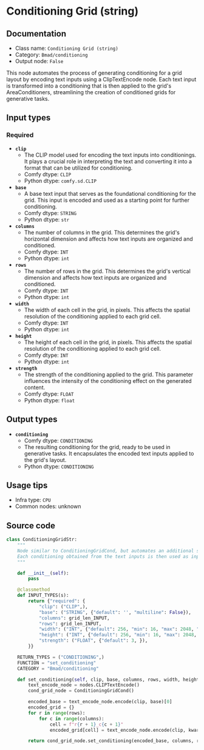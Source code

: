 # Conditioning Grid (string)
## Documentation
- Class name: `Conditioning Grid (string)`
- Category: `Bmad/conditioning`
- Output node: `False`

This node automates the process of generating conditioning for a grid layout by encoding text inputs using a ClipTextEncode node. Each text input is transformed into a conditioning that is then applied to the grid's AreaConditioners, streamlining the creation of conditioned grids for generative tasks.
## Input types
### Required
- **`clip`**
    - The CLIP model used for encoding the text inputs into conditionings. It plays a crucial role in interpreting the text and converting it into a format that can be utilized for conditioning.
    - Comfy dtype: `CLIP`
    - Python dtype: `comfy.sd.CLIP`
- **`base`**
    - A base text input that serves as the foundational conditioning for the grid. This input is encoded and used as a starting point for further conditioning.
    - Comfy dtype: `STRING`
    - Python dtype: `str`
- **`columns`**
    - The number of columns in the grid. This determines the grid's horizontal dimension and affects how text inputs are organized and conditioned.
    - Comfy dtype: `INT`
    - Python dtype: `int`
- **`rows`**
    - The number of rows in the grid. This determines the grid's vertical dimension and affects how text inputs are organized and conditioned.
    - Comfy dtype: `INT`
    - Python dtype: `int`
- **`width`**
    - The width of each cell in the grid, in pixels. This affects the spatial resolution of the conditioning applied to each grid cell.
    - Comfy dtype: `INT`
    - Python dtype: `int`
- **`height`**
    - The height of each cell in the grid, in pixels. This affects the spatial resolution of the conditioning applied to each grid cell.
    - Comfy dtype: `INT`
    - Python dtype: `int`
- **`strength`**
    - The strength of the conditioning applied to the grid. This parameter influences the intensity of the conditioning effect on the generated content.
    - Comfy dtype: `FLOAT`
    - Python dtype: `float`
## Output types
- **`conditioning`**
    - Comfy dtype: `CONDITIONING`
    - The resulting conditioning for the grid, ready to be used in generative tasks. It encapsulates the encoded text inputs applied to the grid's layout.
    - Python dtype: `CONDITIONING`
## Usage tips
- Infra type: `CPU`
- Common nodes: unknown


## Source code
```python
class ConditioningGridStr:
    """
    Node similar to ConditioningGridCond, but automates an additional step, using a ClipTextEncode per text input.
    Each conditioning obtained from the text inputs is then used as input for the Grid's AreaConditioners.
    """

    def __init__(self):
        pass

    @classmethod
    def INPUT_TYPES(s):
        return {"required": {
            "clip": ("CLIP",),
            "base": ("STRING", {"default": '', "multiline": False}),
            "columns": grid_len_INPUT,
            "rows": grid_len_INPUT,
            "width": ("INT", {"default": 256, "min": 16, "max": 2048, "step": 1}),
            "height": ("INT", {"default": 256, "min": 16, "max": 2048, "step": 1}),
            "strength": ("FLOAT", {"default": 3, }),
        }}

    RETURN_TYPES = ("CONDITIONING",)
    FUNCTION = "set_conditioning"
    CATEGORY = "Bmad/conditioning"

    def set_conditioning(self, clip, base, columns, rows, width, height, strength, **kwargs):
        text_encode_node = nodes.CLIPTextEncode()
        cond_grid_node = ConditioningGridCond()

        encoded_base = text_encode_node.encode(clip, base)[0]
        encoded_grid = {}
        for r in range(rows):
            for c in range(columns):
                cell = f"r{r + 1}_c{c + 1}"
                encoded_grid[cell] = text_encode_node.encode(clip, kwargs[cell])[0]

        return cond_grid_node.set_conditioning(encoded_base, columns, rows, width, height, strength, **encoded_grid)

```
